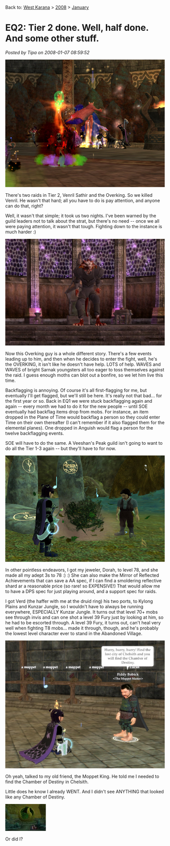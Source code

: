 Back to: [West Karana](/posts/westkarana.md) > [2008](/posts/2008/westkarana.md) > [January](./westkarana.md)
# EQ2: Tier 2 done. Well, half done. And some other stuff.

*Posted by Tipa on 2008-01-07 08:59:52*

![everquest2-2008-01-03-23-13-06-63.jpg](../../../uploads/2008/01/everquest2-2008-01-03-23-13-06-63.jpg)

There's two raids in Tier 2, Venril Sathir and the Overking. So we killed Venril. He wasn't that hard; all you have to do is pay attention, and anyone can do that, right? 

Well, it wasn't that simple; it took us two nights. I've been warned by the guild leaders not to talk about the strat, but there's no need -- once we all were paying attention, it wasn't that tough. Fighting down to the instance is much harder :)

![everquest2-2008-01-06-23-35-57-30.jpg](../../../uploads/2008/01/everquest2-2008-01-06-23-35-57-30.jpg)

Now this Overking guy is a whole different story. There's a few events leading up to him, and then when he decides to enter the fight, well, he's the OVERKING, it isn't like he doesn't have help. LOTS of help. WAVES and WAVES of bright Sarnak youngsters all too eager to toss themselves against the raid. I guess enough moths can blot out a bonfire, so we let him live this time.

Backflagging is annoying. Of course it's all first-flagging for me, but eventually I'll get flagged, but we'll still be here. It's really not that bad... for the first year or so. Back in EQ1 we were stuck backflagging again and again -- every month we had to do it for the new people -- until SOE eventually had backflag items drop from mobs. For instance, an item dropped in the Plane of Time would backflag a person so they could enter Time on their own thereafter (I can't remember if it also flagged them for the elemental planes). One dropped in Anguish would flag a person for the twelve backflagging events.

SOE will have to do the same. A Veeshan's Peak guild isn't going to want to do all the Tier 1-3 again -- but they'll have to for now.

![everquest2-2008-01-06-00-13-22-72.jpg](../../../uploads/2008/01/everquest2-2008-01-06-00-13-22-72.jpg)

In other pointless endeavors, I got my jeweler, Dorah, to level 78, and she made all my adept 3s to 78 :) :) She can also make the Mirror of Reflected Achievements that can save a AA spec, if I can find a smoldering reflective shard ar a reasonable price (so rare! so EXPENSIVE!) That would allow me to have a DPS spec for just playing around, and a support spec for raids.

I got Verd (the haffer with me at the druid ring) his two ports, to Kylong Plains and Kunzar Jungle, so I wouldn't have to always be running everywhere, ESPECIALLY Kunzar Jungle. It turns out that level 70+ mobs see through invis and can one shot a level 39 Fury just by looking at him, so he had to be escorted through. A level 39 Fury, it turns out, can't heal very well when fighting T8 mobs... made it through, though, and he's probably the lowest level character ever to stand in the Abandoned Village.

![everquest2-2008-01-07-00-40-37-82.jpg](../../../uploads/2008/01/everquest2-2008-01-07-00-40-37-82.jpg)

Oh yeah, talked to my old friend, the Moppet King. He told me I needed to find the Chamber of Destiny in Chelsith.

Little does he know I already WENT. And I didn't see ANYTHING that looked like any Chamber of Destiny.

![everquest2-2007-12-31-02-15-00-52.jpg](../../../uploads/2008/01/everquest2-2007-12-31-02-15-00-52.thumbnail.jpg)

Or did I?

